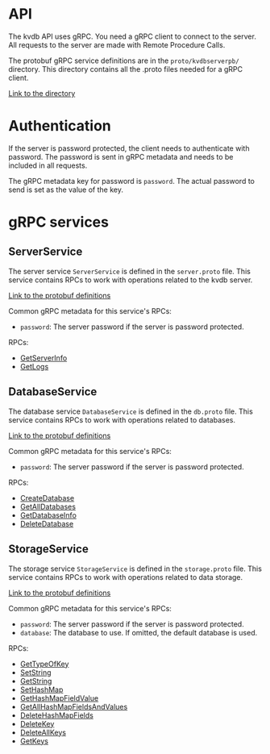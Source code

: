 # API

The kvdb API uses gRPC. You need a gRPC client to connect to the server. All requests to the server are made with Remote Procedure Calls.

The protobuf gRPC service definitions are in the `proto/kvdbserverpb/` directory. This directory contains all the .proto files needed for a gRPC client.

[Link to the directory](../proto/kvdbserverpb/)

# Authentication

If the server is password protected, the client needs to authenticate with password. The password is sent in gRPC metadata and needs to be included in all requests.

The gRPC metadata key for password is `password`. The actual password to send is set as the value of the key.

# gRPC services

## ServerService

The server service `ServerService` is defined in the `server.proto` file. This service contains RPCs to work with operations related to the kvdb server.

[Link to the protobuf definitions](../proto/kvdbserverpb/server.proto)

Common gRPC metadata for this service's RPCs:
- `password`: The server password if the server is password protected.

RPCs:
- [GetServerInfo](./rpc/server/getserverinfo.md)
- [GetLogs](./rpc/server/getlogs.md)

## DatabaseService

The database service `DatabaseService` is defined in the `db.proto` file. This service contains RPCs to work with operations related to databases.

[Link to the protobuf definitions](../proto/kvdbserverpb/db.proto)

Common gRPC metadata for this service's RPCs:
- `password`: The server password if the server is password protected.

RPCs:
- [CreateDatabase](./rpc/database/createdatabase.md)
- [GetAllDatabases](./rpc/database/getalldatabases.md)
- [GetDatabaseInfo](./rpc/database/getdatabaseinfo.md)
- [DeleteDatabase](./rpc/database/deletedatabase.md)

## StorageService

The storage service `StorageService` is defined in the `storage.proto` file. This service contains RPCs to work with operations related to data storage.

[Link to the protobuf definitions](../proto/kvdbserverpb/storage.proto)

Common gRPC metadata for this service's RPCs:
- `password`: The server password if the server is password protected.
- `database`: The database to use. If omitted, the default database is used.

RPCs:
- [GetTypeOfKey](./rpc/storage/gettypeofkey.md)
- [SetString](./rpc/storage/setstring.md)
- [GetString](./rpc/storage/getstring.md)
- [SetHashMap](./rpc/storage/sethashmap.md)
- [GetHashMapFieldValue](./rpc/storage/gethashmapfieldvalue.md)
- [GetAllHashMapFieldsAndValues](./rpc/storage/getallhashmapfieldsandvalues.md)
- [DeleteHashMapFields](./rpc/storage/deletehashmapfields.md)
- [DeleteKey](./rpc/storage/deletekey.md)
- [DeleteAllKeys](./rpc/storage/deleteallkeys.md)
- [GetKeys](./rpc/storage/getkeys.md)
